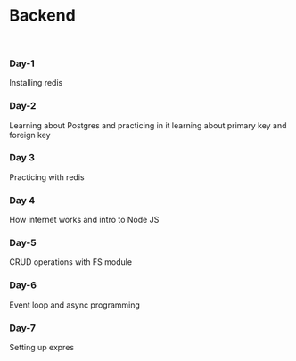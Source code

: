 # Backend
<p><br/>
  <h3>Day-1</h3>
  Installing redis
<br/>
<h3>Day-2</h3>
Learning about Postgres and practicing in it learning about primary key and foreign key
<br/>
<h3>Day 3</h3>
Practicing with redis
<br/>
<h3>Day 4</h3>
How internet works and intro to Node JS
<br/>
<h3>Day-5 </h3>
CRUD operations with FS module <br/>
<h3>Day-6</h3>
Event loop and async programming<br/>
<h3>Day-7</h3>
Setting up expres <br/>
